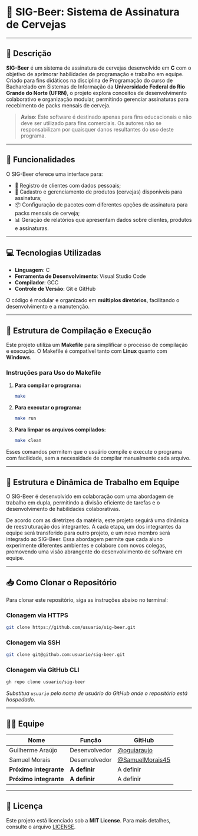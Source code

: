 
# 🍻 SIG-Beer: Sistema de Assinatura de Cervejas

---

## 📜 Descrição

**SIG-Beer** é um sistema de assinatura de cervejas desenvolvido em **C** com o objetivo de aprimorar habilidades de programação e trabalho em equipe. Criado para fins didáticos na disciplina de Programação do curso de Bacharelado em Sistemas de Informação da **Universidade Federal do Rio Grande do Norte (UFRN)**, o projeto explora conceitos de desenvolvimento colaborativo e organização modular, permitindo gerenciar assinaturas para recebimento de packs mensais de cerveja.

> **Aviso**: Este software é destinado apenas para fins educacionais e não deve ser utilizado para fins comerciais. Os autores não se responsabilizam por quaisquer danos resultantes do uso deste programa.

---

## 🚀 Funcionalidades

O SIG-Beer oferece uma interface para:
- 📝 Registro de clientes com dados pessoais;
- 🍺 Cadastro e gerenciamento de produtos (cervejas) disponíveis para assinatura;
- 📦 Configuração de pacotes com diferentes opções de assinatura para packs mensais de cerveja;
- 📊 Geração de relatórios que apresentam dados sobre clientes, produtos e assinaturas.

---

## 💻 Tecnologias Utilizadas

- **Linguagem**: C
- **Ferramenta de Desenvolvimento**: Visual Studio Code
- **Compilador**: GCC
- **Controle de Versão**: Git e GitHub

O código é modular e organizado em **múltiplos diretórios**, facilitando o desenvolvimento e a manutenção.

---

## 📂 Estrutura de Compilação e Execução

Este projeto utiliza um **Makefile** para simplificar o processo de compilação e execução. O Makefile é compatível tanto com **Linux** quanto com **Windows**.

### Instruções para Uso do Makefile

1. **Para compilar o programa:**
   ```bash
   make
   ```

2. **Para executar o programa:**
   ```bash
   make run
   ```

3. **Para limpar os arquivos compilados:**
   ```bash
   make clean
   ```

Esses comandos permitem que o usuário compile e execute o programa com facilidade, sem a necessidade de compilar manualmente cada arquivo.

---

## 👥 Estrutura e Dinâmica de Trabalho em Equipe

O SIG-Beer é desenvolvido em colaboração com uma abordagem de trabalho em dupla, permitindo a divisão eficiente de tarefas e o desenvolvimento de habilidades colaborativas. 

De acordo com as diretrizes da matéria, este projeto seguirá uma dinâmica de reestruturação dos integrantes. A cada etapa, um dos integrantes da equipe será transferido para outro projeto, e um novo membro será integrado ao SIG-Beer. Essa abordagem permite que cada aluno experimente diferentes ambientes e colabore com novos colegas, promovendo uma visão abrangente do desenvolvimento de software em equipe.

---

## 📥 Como Clonar o Repositório

Para clonar este repositório, siga as instruções abaixo no terminal:

### Clonagem via HTTPS
```bash
git clone https://github.com/usuario/sig-beer.git
```

### Clonagem via SSH
```bash
git clone git@github.com:usuario/sig-beer.git
```

### Clonagem via GitHub CLI
```bash
gh repo clone usuario/sig-beer
```

*Substitua `usuario` pelo nome de usuário do GitHub onde o repositório está hospedado.*

---

## 🧑‍💼 Equipe

| Nome                | Função                 | GitHub                             |
|---------------------|------------------------|------------------------------------|
| Guilherme Araújo    | Desenvolvedor          | [@oguiaraujo](https://github.com/oguiaraujo) |
| Samuel Morais       | Desenvolvedor          | [@SamuelMorais45](https://github.com/SamuelMorais45) |
| **Próximo integrante** | **A definir**      | A definir                          |
| **Próximo integrante** | **A definir**      | A definir                          |

---

## 📝 Licença

Este projeto está licenciado sob a **MIT License**. Para mais detalhes, consulte o arquivo [LICENSE](./LICENSE).
